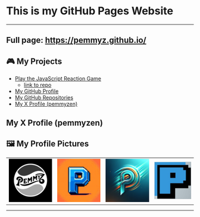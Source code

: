 # This is my GitHub Pages Website
---
## Full page: https://pemmyz.github.io/

## 🎮 My Projects

- [Play the JavaScript Reaction Game](https://pemmyz.github.io/js_reactiongame/js_reactiongame.html)
  - [link to repo](https://github.com/pemmyz/js_reactiongame)
- [My GitHub Profile](https://github.com/pemmyz)
- [My GitHub Repositories](https://github.com/pemmyz?tab=repositories)
- [My X Profile (pemmyzen)]([https://github.com/pemmyz?tab=repositories](https://x.com/pemmyzen))


My X Profile (pemmyzen)
---

## 🖼️ My Profile Pictures

| | | | |
|:-:|:-:|:-:|:-:|
| ![Picture 1](images/thumbs/image1-thumb.png) | ![Picture 2](images/thumbs/image2-thumb.png) | ![Picture 3](images/thumbs/image3-thumb.png) | ![Picture 4](images/image4.jpg) |

---

